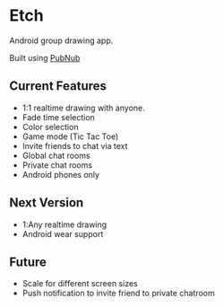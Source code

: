 # Etch
Android group drawing app.

Built using [PubNub][pn]

## Current Features
- 1:1 realtime drawing with anyone.
- Fade time selection
- Color selection
- Game mode (Tic Tac Toe)
- Invite friends to chat via text
- Global chat rooms
- Private chat rooms
- Android phones only

## Next Version
- 1:Any realtime drawing
- Android wear support

## Future
- Scale for different screen sizes
- Push notification to invite friend to private chatroom

[pn]: http://www.pubnub.com
